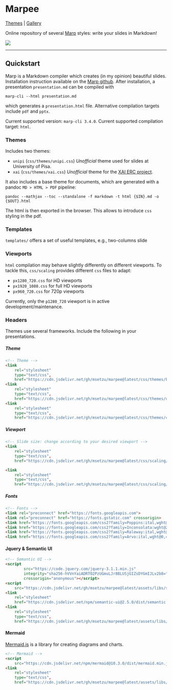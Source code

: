 # Marpee

[Themes](https://github.com/msetzu/marpee/tree/master/css/themes) | [Gallery](https://github.com/msetzu/marpee/tree/gallery/)

Online repository of several [Marp](https://marp.app) styles: write your slides in Markdown!

<img src="https://raw.githubusercontent.com/marp-team/marp-cli/main/docs/images/marp-cli.gif">

---

## Quickstart
Marp is a Markdown compiler which creates (in my opinion) beautiful slides.
Installation instruction available on the [Marp github](https://github.com/marp-team/marp-cli?tab=readme-ov-file#install).
After installation, a presentation `presentation.md` can be compiled with
```shell
marp-cli --html presentation.md
```
which generates a `presentation.html` file. Alternative compilation targets include `pdf` and `pptx`.

Current supported version: `marp-cli 3.4.0`.
Current supported compilation target: `html`.


### Themes
Includes two themes:

- `unipi` (`css/themes/unipi.css`) *Unofficial* theme used for slides at University of Pisa.
- `xai` (`css/themes/xai.css`) *Unofficial* theme for the [XAI ERC project](https://xai-project.eu/).

It also includes a base theme for documents, which are generated with a pandoc `MD > HTML > PDF` pipeline:
```
pandoc --mathjax --toc --standalone -f markdown -t html {$IN}.md -o {$OUT}.html
```
The html is then exported in the browser.
This allows to introduce `css` styling in the pdf.


### Templates
`templates/` offers a set of useful templates, e.g., two-columns slide


### Viewports
`html` compilation may behave slightly differently on different viewports.
To tackle this, `css/scaling` provides different `css` files to adapt:
- `px1280_720.css` for HD viewports
- `px1920_1080.css` for full HD viewports
- `px960_720.css` for 720p viewports

Currently, only the `p1280_720` viewport is in active development/maintenance.

### Headers
Themes use several frameworks. Include the following in your presentations.

##### Theme
```html
<!-- Theme -->
<link
    rel="stylesheet"
    type="text/css",
    href="https://cdn.jsdelivr.net/gh/msetzu/marpee@latest/css/themes/base.css">
<link
    rel="stylesheet"
    type="text/css",
    href="https://cdn.jsdelivr.net/gh/msetzu/marpee@latest/css/themes/unipi.css">
<link
    rel="stylesheet"
    type="text/css",
    href="https://cdn.jsdelivr.net/gh/msetzu/marpee@latest/css/themes/colors.css">
```

##### Viewport
```html
<!-- Slide size: change according to your desired viewport -->
<link
    rel="stylesheet"
    type="text/css",
	href="https://cdn.jsdelivr.net/gh/msetzu/marpee@latest/css/scaling/px1280_720.css">

<link
    rel="stylesheet"
    type="text/css",
	href="https://cdn.jsdelivr.net/gh/msetzu/marpee@latest/css/scaling/sizing.css">
```

##### Fonts
```html
<!-- Fonts -->
<link rel="preconnect" href="https://fonts.googleapis.com">
<link rel="preconnect" href="https://fonts.gstatic.com" crossorigin>
<link href="https://fonts.googleapis.com/css2?family=Poppins:ital,wght@0,100;0,200;0,300;0,400;0,500;0,600;0,700;0,800;0,900;1,100;1,200;1,300;1,400;1,500;1,600;1,700;1,800;1,900&display=swap" rel="stylesheet">
<link href="https://fonts.googleapis.com/css2?family=Inconsolata:wght@200..900&display=swap" rel="stylesheet">
<link href="https://fonts.googleapis.com/css2?family=Raleway:ital,wght@0,100..900;1,100..900&display=swap" rel="stylesheet">
<link href="https://fonts.googleapis.com/css2?family=Arvo:ital,wght@0,400;0,700;1,400;1,700&display=swap" rel="stylesheet">
```

#### Jquery & Semantic UI
```html
<!-- Semantic UI -->
<script
        src="https://code.jquery.com/jquery-3.1.1.min.js"
        integrity="sha256-hVVnYaiADRTO2PzUGmuLJr8BLUSjGIZsDYGmIJLv2b8="
        crossorigin="anonymous"></script>
<script
    src="https://cdn.jsdelivr.net/gh/msetzu/marpee@latest/assets/libs/semanticui/semantic.min.js"></script>
<link
    rel="stylesheet"
    href="https://cdn.jsdelivr.net/npm/semantic-ui@2.5.0/dist/semantic.min.css">
<link
    rel="stylesheet"
    type="text/css",
    href="https://cdn.jsdelivr.net/gh/msetzu/marpee@latest/assets/libs/semanticui/override.css">
```

#### Mermaid
[Mermaid.js](https://mermaid.js.org) is a library for creating diagrams and charts.
```html
<!-- Mermaid -->
<script
    src="https://cdn.jsdelivr.net/npm/mermaid@10.3.0/dist/mermaid.min.js"></script>
<link
    rel="stylesheet"
    type="text/css",
    href="https://cdn.jsdelivr.net/gh/msetzu/marpee@latest/assets/libs/mermaid/mermaid.css">
```

